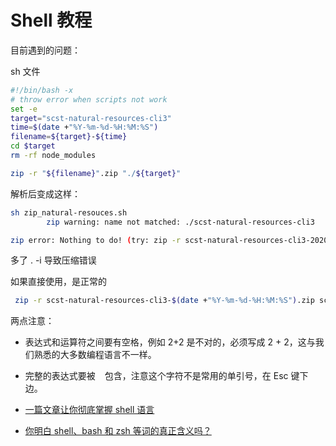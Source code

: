 # Shell 教程

目前遇到的问题：

sh 文件

```sh
#!/bin/bash -x
# throw error when scripts not work
set -e
target="scst-natural-resources-cli3"
time=$(date +"%Y-%m-%d-%H:%M:%S")
filename=${target}-${time}
cd $target
rm -rf node_modules

zip -r "${filename}".zip "./${target}"
```


解析后变成这样：

```sh
sh zip_natural-resouces.sh 
        zip warning: name not matched: ./scst-natural-resources-cli3

zip error: Nothing to do! (try: zip -r scst-natural-resources-cli3-2020-07-24-09:45:23.zip . -i ./scst-natural-resources-cli3)
```

多了 . -i 导致压缩错误

如果直接使用，是正常的

```sh
 zip -r scst-natural-resources-cli3-$(date +"%Y-%m-%d-%H:%M:%S").zip scst-natural-resources-cli3
```
两点注意：
- 表达式和运算符之间要有空格，例如 2+2 是不对的，必须写成 2 + 2，这与我们熟悉的大多数编程语言不一样。
- 完整的表达式要被 ` ` 包含，注意这个字符不是常用的单引号，在 Esc 键下边。
  
- [一篇文章让你彻底掌握 shell 语言](https://juejin.im/post/5c767884f265da2dcc8001ae#heading-64)
- [你明白 shell、bash 和 zsh 等词的真正含义吗？](https://zhuanlan.zhihu.com/p/34197680)